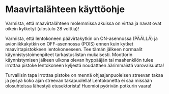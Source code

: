 # Maavirtalähteen käyttöohje

Varmista, että maavirtalähteen molemmissa akuissa on virtaa ja navat ovat oikein kytketyt (ulostulo 28 volttia)!

Varmista, että lentokoneen päävirtakytkin on ON-asennossa (PÄÄLLÄ) ja avioniikkakytkin on OFF-asennossa (POIS) ennen kuin kytket maavirtapistokkeen lentokoneeseen. Tee tämän jälkeen normaalit käynnistystoimenpiteet tarkastuslistan mukaisesti.
Moottorin käynnistymisen jälkeen ulkona olevan hyppääjän tai maahenkilön tulee irrottaa pistoke lentokoneen kyljestä noudattaen äärimmäistä varovaisuutta!

Turvallisin tapa irrottaa pistoke on mennä ohjaajanpuoleisen streevan takaa ja pysyä koko ajan streevan takapuolella! Lentokonetta ei saa missään olosuhteissa lähestyä etusektorista! Huomioi pyörivän potkurin vaara!
